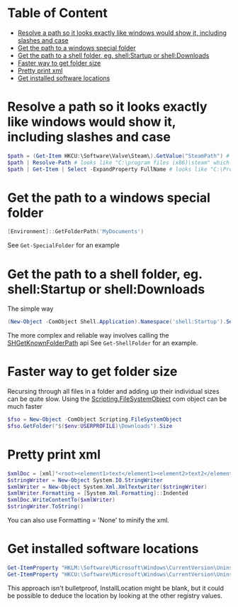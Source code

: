 # Table of Content
+ [Resolve a path so it looks exactly like windows would show it, including slashes and case](#resolve-a-path-so-it-looks-exactly-like-windows-would-show-it-including-slashes-and-case)
+ [Get the path to a windows special folder](#get-the-path-to-a-windows-special-folder)
+ [Get the path to a shell folder, eg. shell:Startup or shell:Downloads](#get-the-path-to-a-shell-folder-eg.shellstartup-or-shelldownloads)
+ [Faster way to get folder size](#faster-way-to-get-folder-size)
+ [Pretty print xml](#pretty-print-xml)
+ [Get installed software locations](#get-installed-software-locations)

# Resolve a path so it looks exactly like windows would show it, including slashes and case

```PowerShell
$path = (Get-Item HKCU:\Software\Valve\Steam\).GetValue("SteamPath") # looks like "c:/program files (x86)/steam"
$path | Resolve-Path # looks like "C:\program files (x86)\steam" which is better
$path | Get-Item | Select -ExpandProperty FullName # looks like "C:\Program Files (x86)\Steam", correct case and everything
```


# Get the path to a windows special folder
```PowerShell
[Environment]::GetFolderPath('MyDocuments')
```

See ``Get-SpecialFolder`` for an example



# Get the path to a shell folder, eg. shell:Startup or shell:Downloads
The simple way
```PowerShell
(New-Object -ComObject Shell.Application).Namespace('shell:Startup').Self.Path
```
The more complex and reliable way involves calling the [SHGetKnownFolderPath](https://learn.microsoft.com/en-us/windows/win32/api/shlobj_core/nf-shlobj_core-shgetknownfolderpath) api
See ``Get-ShellFolder`` for an example.


# Faster way to get folder size
Recursing through all files in a folder and adding up their individual sizes can be quite slow.
Using the [Scripting.FileSystemObject](https://learn.microsoft.com/en-us/office/vba/language/reference/user-interface-help/filesystemobject-object) com object can be much faster
```PowerShell
$fso = New-Object -ComObject Scripting.FileSystemObject
$fso.GetFolder("$($env:USERPROFILE)\Downloads").Size
```

# Pretty print xml
```PowerShell
$xmlDoc = [xml]"<root><element1>text</element1><element2>text2</element2></root>"
$stringWriter = New-Object System.IO.StringWriter
$xmlWriter = New-Object System.Xml.XmlTextwriter($stringWriter)
$xmlWriter.Formatting = [System.Xml.Formatting]::Indented
$xmlDoc.WriteContentTo($xmlWriter)
$stringWriter.ToString()
```
You can also use Formatting = 'None' to minify the xml.

# Get installed software locations
```PowerShell
Get-ItemProperty "HKLM:\Software\Microsoft\Windows\CurrentVersion\Uninstall\*" | Select DisplayName, InstallLocation | ? DisplayName -like '7-Zip*'
Get-ItemProperty "HKCU:\Software\Microsoft\Windows\CurrentVersion\Uninstall\*" | Select DisplayName, InstallLocation | ? DisplayName -like 'Discord*'
```
This approach isn't bulletproof, InstallLocation might be blank, but it could be possible to deduce the location by looking at the other registry values.

